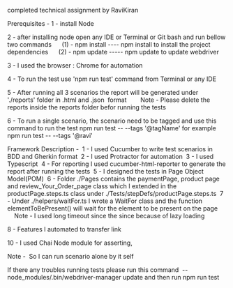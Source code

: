 completed technical assignment by RaviKiran

Prerequisites -
1 - install Node

2 - after installing node open any IDE or Terminal or Git bash and run bellow two commands
     (1) - npm install ---- npm install to install the project dependencies
     (2) - npm update ----- npm update to update webdriver

3 - I used the browser : Chrome for automation

4 - To run the test use 'npm run test' command from Terminal or any IDE

5 - After running all 3 scenarios the report will be generated under './reports' folder in .html and .json  format
       Note - Please delete the reports inside the reports folder befor running the tests

6 - To run a single scenario, the scenario need to be tagged and use this command to run the test npm run test -- --tags '@tagName' for example npm run test -- --tags '@ravi'

Framework Description -
 1 - I used Cucumber to write test scenarios in BDD and Gherkin format
 2 - I used Protractor for automation
 3 - I used Typescript
 4 - For reporting I used cucumber-html-reporter to generate the report after running the tests
 5 - I designed the tests in Page Object Model(POM)
 6 - Folder ./Pages contains the paymentPage, product page and review_Your_Order_page class which I extended in the productPage.steps.ts class under ./Tests/stepDefs/productPage.steps.ts
 7 - Under ./helpers/waitFor.ts I wrote a WaitFor class and the function elementToBePresent() will wait for the element to be present on the page
        Note - I used long timeout since the since because of lazy loading

8 - Features I automated to transfer link

10 - I used Chai Node module for asserting,

Note -
 So I can run scenario alone by it self

If there any troubles running tests please run this command  -- node_modules/.bin/webdriver-manager update and then run npm run test
